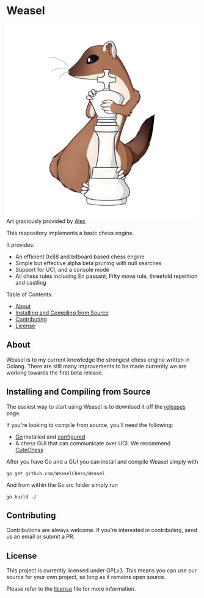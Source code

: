 Weasel
===========

![Logo](weasel.png)
Art graciously provided by [Alex](https://www.deviantart.com/redhead-alex)

This respository implements a basic chess engine.

It provides:

  * An efficient 0x88 and bitboard based chess engine
  * Simple but effective alpha beta pruning with null searches
  * Support for UCI, and a console mode
  * All chess rules including En passant, Fifty move rule, threefold repetition and castling

Table of Contents:

  * [About](#about)
  * [Installing and Compiling from Source](#installing-and-compiling-from-source)
  * [Contributing](#contributing)
  * [License](#license)

About
-----

Weasel is to my current knowledge the strongest chess engine written in Golang. There are still many improvements to be made currently we are working towards the first beta release.

Installing and Compiling from Source
------------

The easiest way to start using Weasel is to download it off the [releases](https://github.com/WeaselChess/Weasel/releases) page.


If you're looking to compile from source, you'll need the following:

  * [Go](https://golang.org) installed and [configured](https://golang.org/doc/install)
  * A chess GUI that can communicate over UCI. We recommend [CuteChess](https://github.com/cutechess/cutechess/releases)

  After you have Go and a GUI you can install and compile Weasel simply with
  ```
  go get github.com/WeaselChess/Weasel
  ```
  And from within the Go src folder simply run 
  ```
  go build ./
  ```

Contributing
------------

Contributions are always welcome. If you're interested in contributing, send us an email or submit a PR.

License
-------

This project is currently licensed under GPLv3. This means you can use our source for your own project, so long as it remains open source.

Please refer to the [license](/LICENSE) file for more information.
